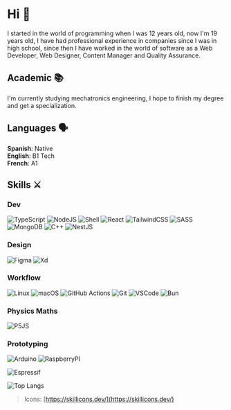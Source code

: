 # Hi 🗿

I started in the world of programming when I was 12 years old, now I'm <age>19<age> years old, I have had professional experience in companies since I was in high school, since then I have worked in the world of software as a Web Developer, Web Designer, Content Manager and Quality Assurance.

## Academic 📚
I'm currently studying mechatronics engineering, I hope to finish my degree and get a specialization.

## Languages 🗣
**Spanish**: Native<br>
**English**: B1 Tech<br>
**French**: A1<br>

## Skills ⚔️

### Dev
![TypeScript](https://skillicons.dev/icons?i=ts)
![NodeJS](https://skillicons.dev/icons?i=nodejs)
![Shell](https://skillicons.dev/icons?i=bash)
![React](https://skillicons.dev/icons?i=react)
![TailwindCSS](https://skillicons.dev/icons?i=tailwindcss)
![SASS](https://skillicons.dev/icons?i=sass)
![MongoDB](https://skillicons.dev/icons?i=mongodb)
![C++](https://skillicons.dev/icons?i=cpp)
![NestJS](https://skillicons.dev/icons?i=nestjs)

### Design
![Figma](https://skillicons.dev/icons?i=figma)
![Xd](https://skillicons.dev/icons?i=xd)

### Workflow
![Linux](https://skillicons.dev/icons?i=linux)
![macOS](https://skillicons.dev/icons?i=apple)
![GitHub Actions](https://skillicons.dev/icons?i=githubactions)
![Git](https://skillicons.dev/icons?i=git)
![VSCode](https://skillicons.dev/icons?i=vscode)
![Bun](https://skillicons.dev/icons?i=bun)

### Physics Maths
![P5JS](https://skillicons.dev/icons?i=p5js)

### Prototyping
![Arduino](https://skillicons.dev/icons?i=arduino)
![RaspberryPI](https://skillicons.dev/icons?i=raspberrypi)

![Espressif](https://img.shields.io/badge/espressif-E7352C?style=for-the-badge&logo=espressif&logoColor=white)

![Top Langs](https://github-readme-stats.vercel.app/api/top-langs/?username=jdic&theme=tokyonight&show_icons=true&hide_border=true&layout=compact)

> Icons: [https://skillicons.dev/](https://skillicons.dev/)